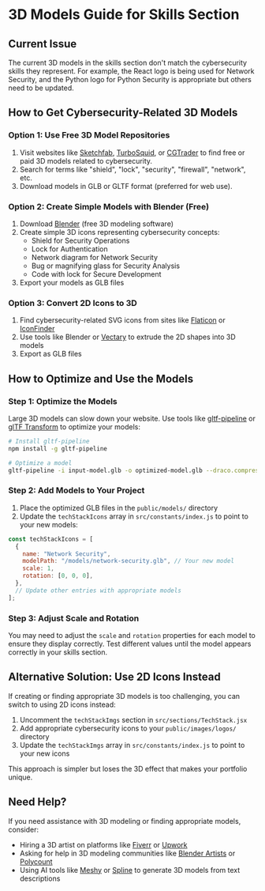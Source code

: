 # 3D Models Guide for Skills Section

## Current Issue
The current 3D models in the skills section don't match the cybersecurity skills they represent. For example, the React logo is being used for Network Security, and the Python logo for Python Security is appropriate but others need to be updated.

## How to Get Cybersecurity-Related 3D Models

### Option 1: Use Free 3D Model Repositories
1. Visit websites like [Sketchfab](https://sketchfab.com/), [TurboSquid](https://www.turbosquid.com/), or [CGTrader](https://www.cgtrader.com/) to find free or paid 3D models related to cybersecurity.
2. Search for terms like "shield", "lock", "security", "firewall", "network", etc.
3. Download models in GLB or GLTF format (preferred for web use).

### Option 2: Create Simple Models with Blender (Free)
1. Download [Blender](https://www.blender.org/) (free 3D modeling software)
2. Create simple 3D icons representing cybersecurity concepts:
   - Shield for Security Operations
   - Lock for Authentication
   - Network diagram for Network Security
   - Bug or magnifying glass for Security Analysis
   - Code with lock for Secure Development
3. Export your models as GLB files

### Option 3: Convert 2D Icons to 3D
1. Find cybersecurity-related SVG icons from sites like [Flaticon](https://www.flaticon.com/) or [IconFinder](https://www.iconfinder.com/)
2. Use tools like Blender or [Vectary](https://www.vectary.com/) to extrude the 2D shapes into 3D models
3. Export as GLB files

## How to Optimize and Use the Models

### Step 1: Optimize the Models
Large 3D models can slow down your website. Use tools like [gltf-pipeline](https://github.com/CesiumGS/gltf-pipeline) or [glTF Transform](https://gltf-transform.donmccurdy.com/) to optimize your models:

```bash
# Install gltf-pipeline
npm install -g gltf-pipeline

# Optimize a model
gltf-pipeline -i input-model.glb -o optimized-model.glb --draco.compressionLevel=10
```

### Step 2: Add Models to Your Project
1. Place the optimized GLB files in the `public/models/` directory
2. Update the `techStackIcons` array in `src/constants/index.js` to point to your new models:

```javascript
const techStackIcons = [
  {
    name: "Network Security",
    modelPath: "/models/network-security.glb", // Your new model
    scale: 1,
    rotation: [0, 0, 0],
  },
  // Update other entries with appropriate models
];
```

### Step 3: Adjust Scale and Rotation
You may need to adjust the `scale` and `rotation` properties for each model to ensure they display correctly. Test different values until the model appears correctly in your skills section.

## Alternative Solution: Use 2D Icons Instead

If creating or finding appropriate 3D models is too challenging, you can switch to using 2D icons instead:

1. Uncomment the `techStackImgs` section in `src/sections/TechStack.jsx`
2. Add appropriate cybersecurity icons to your `public/images/logos/` directory
3. Update the `techStackImgs` array in `src/constants/index.js` to point to your new icons

This approach is simpler but loses the 3D effect that makes your portfolio unique.

## Need Help?

If you need assistance with 3D modeling or finding appropriate models, consider:
- Hiring a 3D artist on platforms like [Fiverr](https://www.fiverr.com/) or [Upwork](https://www.upwork.com/)
- Asking for help in 3D modeling communities like [Blender Artists](https://blenderartists.org/) or [Polycount](https://polycount.com/)
- Using AI tools like [Meshy](https://www.meshy.ai/) or [Spline](https://spline.design/) to generate 3D models from text descriptions 